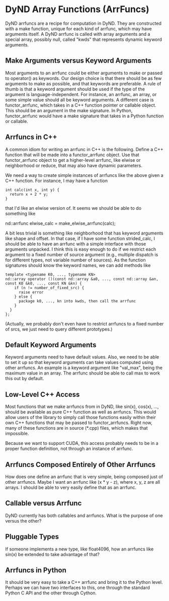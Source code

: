 ﻿# DyND Array Functions (ArrFuncs)

DyND arrfuncs are a recipe for computation in DyND. They are constructed with a make function, unique for each kind of arrfunc, which
may have arguments itself. A DyND arrfunc is called with array arguments and a special array, possibly null, called "kwds" that
represents dynamic keyword arguments.

## Make Arguments versus Keyword Arguments

Most arguments to an arrfunc could be either arguments to make or passed to operator() as keywords. Our design choice is that there should
be as few arguments to make as possible, and that keywords are preferable. A rule of thumb is that a keyword argument should be used if the type of
the argument is language-independent. For instance, an arrfunc, an array, or some simple value should all be keyword arguments. A different
case is functor_arrfunc, which takes in a C++ function pointer or callable object. This should be an argument in the make signature.
In Python, functor_arrfunc would have a make signature that takes in a Python function or callable.

## Arrfuncs in C++

A common idiom for writing an arrfunc in C++ is the following. Define a C++ function that will be made into a functor_arrfunc object.
Use that functor_arrfunc object to get a higher-level arrfunc, like elwise or neighborhood or reduce, that may also have dynamic
parameters.

We need a way to create simple instances of arrfuncs like the above given a C++ function. For instance, I may have a function 

```
int calc(int x, int y) {
  return x + 2 * y;
}
```

that I'd like an elwise version of. It seems we should be able to do something like

nd::arrfunc elwise_calc = make_elwise_arrfunc(calc);

A bit less trivial is something like neighborhood that has keyword arguments like shape and offset. In that case, if I have some function strided_calc, I should be able to have an arrfunc with a simple interface with those arguments unpacked. I think this is easy enough to do if we restrict each argument to a fixed number of source argument (e.g., multiple dispatch is for different types, not variable number of sources). As the function signatures should know the keyword names, we can add methods like

```
template <typename K0, ..., typename KN>
nd::array operator ()(const nd::array &a0, ..., const nd::array &an, const K0 &k0, ..., const KN &kn) {
    if (n != number_of_fixed_src) {
      raise error
    } else {
      package k0, ..., kn into kwds, then call the arrfunc
    }
  }
};
```

(Actually, we probably don't even have to restrict arrfuncs to a fixed number of srcs, we just need to query different prototypes.)

## Default Keyword Arguments

Keyword arguments need to have default values. Also, we need to be able to set it up so that keyword arguments can take values computed using other arrfuncs. An example is a keyword argument like "val_max", being the maximum value in an array. The arrfunc should be able to call max to work this out by default.

## Low-Level C++ Access

Most functions that we make arrfuncs from in DyND, like sin(x), cos(x), ..., should be available as pure C++ function as well as arrfuncs. This would allow users of the library to simply call those functions easily within their own C++ functions that may be passed to functor_arrfuncs. Right now, many of these functions are in source (*.cpp) files, which makes that impossible.

Because we want to support CUDA, this access probably needs to be in a proper function definition, not through an instance of arrfunc.

## Arrfuncs Composed Entirely of Other Arrfuncs

How does one define an arrfunc that is very simple, being composed just of other arrfuncs. Maybe I want an arrfunc like (x * y - z), where x, y, z are all arrays. I should be able to very easily define that as an arrfunc.

## Callable versus Arrfunc

DyND currently has both callables and arrfuncs. What is the purpose of one versus the other?

## Pluggable Types

If someone implements a new type, like float4096, how an arrfuncs like sin(x) be extended to take advantage of that?

## Arrfuncs in Python

It should be very easy to take a C++ arrfunc and bring it to the Python level. Perhaps we can have two interfaces to this, one through the standard Python C API and the other through Cython.
